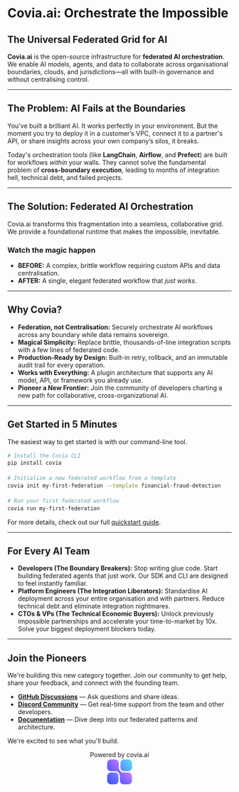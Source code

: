 # Covia.ai: Orchestrate the Impossible
## The Universal Federated Grid for AI

**Covia.ai** is the open-source infrastructure for **federated AI orchestration**. We enable AI models, agents, and data to collaborate across organisational boundaries, clouds, and jurisdictions—all with built-in governance and without centralising control.

---

## The Problem: AI Fails at the Boundaries

You've built a brilliant AI. It works perfectly in your environment. But the moment you try to deploy it in a customer’s VPC, connect it to a partner's API, or share insights across your own company’s silos, it breaks.

Today's orchestration tools (like **LangChain**, **Airflow**, and **Prefect**) are built for workflows *within* your walls. They cannot solve the fundamental problem of **cross-boundary execution**, leading to months of integration hell, technical debt, and failed projects.

---

## The Solution: Federated AI Orchestration

Covia.ai transforms this fragmentation into a seamless, collaborative grid. We provide a foundational runtime that makes the impossible, inevitable.

### Watch the magic happen
- **BEFORE:** A complex, brittle workflow requiring custom APIs and data centralisation.  
- **AFTER:** A single, elegant federated workflow that *just works*.

---

## Why Covia?

- **Federation, not Centralisation:** Securely orchestrate AI workflows across any boundary while data remains sovereign.  
- **Magical Simplicity:** Replace brittle, thousands-of-line integration scripts with a few lines of federated code.  
- **Production-Ready by Design:** Built-in retry, rollback, and an immutable audit trail for every operation.  
- **Works with Everything:** A plugin architecture that supports any AI model, API, or framework you already use.  
- **Pioneer a New Frontier:** Join the community of developers charting a new path for collaborative, cross-organizational AI.

---

## Get Started in 5 Minutes

The easiest way to get started is with our command-line tool.

```bash
# Install the Covia CLI
pip install covia

# Initialize a new federated workflow from a template
covia init my-first-federation --template financial-fraud-detection

# Run your first federated workflow
covia run my-first-federation

```
For more details, check out our full [quickstart guide](https://docs.covia.ai/docs/user-guide/quick-start).

---

## For Every AI Team

- **Developers (The Boundary Breakers):** Stop writing glue code. Start building federated agents that just work. Our SDK and CLI are designed to feel instantly familiar.
- **Platform Engineers (The Integration Liberators):** Standardise AI deployment across your entire organisation and with partners. Reduce technical debt and eliminate integration nightmares.
- **CTOs & VPs (The Technical Economic Buyers):** Unlock previously impossible partnerships and accelerate your time-to-market by 10x. Solve your biggest deployment blockers today.

---

## Join the Pioneers

We're building this new category together. Join our community to get help, share your feedback, and connect with the founding team.

- **[GitHub Discussions](https://github.com/orgs/covia-ai/discussions)** — Ask questions and share ideas.
- **[Discord Community](https://discord.gg/fywdrKd8QT)** — Get real-time support from the team and other developers.
- **[Documentation](https://docs.covia.ai/docs/overview/)** — Dive deep into our federated patterns and architecture.

We're excited to see what you'll build.

<p align="center">
  Powered by covia.ai <br>
  <a href="https://covia.ai">
    <img src="https://raw.githubusercontent.com/covia-ai/covia-docs/master/static/img/Covia_Logo_Icon_Transp_Big.png"
         alt="Powered by Covia.ai" width="60">
  </a>
</p>

